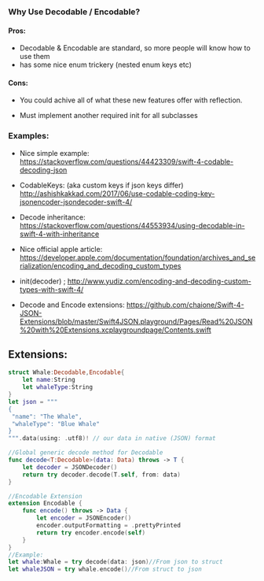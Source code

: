 ### Why Use Decodable / Encodable?

#### Pros:

- Decodable & Encodable are standard, so more people will know how to use them
- has some nice enum trickery (nested enum keys etc)

#### Cons:

- You could achive all of what these new features offer with reflection. 

- Must implement another required init for all subclasses 

### Examples:
- Nice simple example: https://stackoverflow.com/questions/44423309/swift-4-codable-decoding-json

- CodableKeys: (aka custom keys if json keys differ) http://ashishkakkad.com/2017/06/use-codable-coding-key-jsonencoder-jsondecoder-swift-4/

- Decode inheritance: https://stackoverflow.com/questions/44553934/using-decodable-in-swift-4-with-inheritance

- Nice official apple article: https://developer.apple.com/documentation/foundation/archives_and_serialization/encoding_and_decoding_custom_types

- init(decoder) ; http://www.yudiz.com/encoding-and-decoding-custom-types-with-swift-4/

- Decode and Encode extensions: https://github.com/chaione/Swift-4-JSON-Extensions/blob/master/Swift4JSON.playground/Pages/Read%20JSON%20with%20Extensions.xcplaygroundpage/Contents.swift

## Extensions:

```swift
struct Whale:Decodable,Encodable{
	let name:String
	let whaleType:String
}
let json = """
{
 "name": "The Whale",
 "whaleType": "Blue Whale"
}
""".data(using: .utf8)! // our data in native (JSON) format

//Global generic decode method for Decodable
func decode<T:Decodable>(data: Data) throws -> T {
	let decoder = JSONDecoder()
	return try decoder.decode(T.self, from: data)
}

//Encodable Extension
extension Encodable {
    func encode() throws -> Data {
        let encoder = JSONEncoder()
        encoder.outputFormatting = .prettyPrinted
        return try encoder.encode(self)
    }
}
//Example:
let whale:Whale = try decode(data: json)//From json to struct
let whaleJSON = try whale.encode()//From struct to json

```